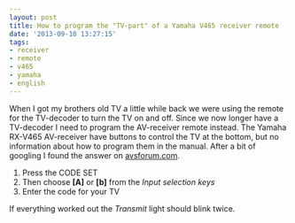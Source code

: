 ```yaml
---
layout: post
title: How to program the "TV-part" of a Yamaha V465 receiver remote
date: '2013-09-10 13:27:15'
tags:
- receiver
- remote
- v465
- yamaha
- english
---
```


When I got my brothers old TV a little while back we were using the remote for the TV-decoder to turn the TV on and off. Since we now longer have a TV-decoder I need to program the AV-receiver remote instead. The Yamaha RX-V465 AV-receiver have buttons to control the TV at the bottom, but no information about how to program them in the manual. After a bit of googling I found the answer on [avsforum.com](http://www.avsforum.com/t/1152126/yamaha-rx-v465-remote-question).

1. Press the CODE SET
2. Then choose **[A]** or **[b]** from the *Input selection keys*
3. Enter the code for your TV

If everything worked out the *Transmit* light should blink twice.
